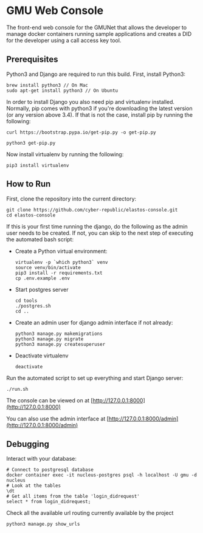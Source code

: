 # GMU Web Console
The front-end web console for the GMUNet that allows the developer to manage docker containers running sample applications and creates a DID for the developer using a call access key tool.

## Prerequisites
Python3 and Django are required to run this build. First, install Python3:
```
brew install python3 // On Mac
sudo apt-get install python3 // On Ubuntu
```
In order to install Django you also need pip and virtualenv installed. Normally, pip comes with python3 if you're downloading the latest version (or any version above 3.4). If that is not the case, install pip by running the following:
```
curl https://bootstrap.pypa.io/get-pip.py -o get-pip.py
```
```
python3 get-pip.py
```
Now install virtualenv by running the following:
```
pip3 install virtualenv
```
## How to Run
First, clone the repository into the current directory:
```
git clone https://github.com/cyber-republic/elastos-console.git
cd elastos-console
```
If this is your first time running the django, do the following as the admin user needs to be created. 
If not, you can skip to the next step of executing the automated bash script:
- Create a Python virtual environment:
    ```
    virtualenv -p `which python3` venv
    source venv/bin/activate
    pip3 install -r requirements.txt
    cp .env.example .env
    ```
- Start postgres server
    ``` 
    cd tools
    ./postgres.sh
    cd ..
    ```
- Create an admin user for django admin interface if not already:
    ```
    python3 manage.py makemigrations
    python3 manage.py migrate
    python3 manage.py createsuperuser
    ```
- Deactivate virtualenv
    ```
    deactivate
    ```
Run the automated script to set up everything and start Django server:
```
./run.sh
```
The console can be viewed on at [http://127.0.0.1:8000](http://127.0.0.1:8000)

You can also use the admin interface at [http://127.0.0.1:8000/admin](http://127.0.0.1:8000/admin)

## Debugging
Interact with your database:
``` 
# Connect to postgresql database
docker container exec -it nucleus-postgres psql -h localhost -U gmu -d nucleus
# Look at the tables
\dt
# Get all items from the table 'login_didrequest'
select * from login_didrequest;
```
Check all the available url routing currently available by the project
``` 
python3 manage.py show_urls
```